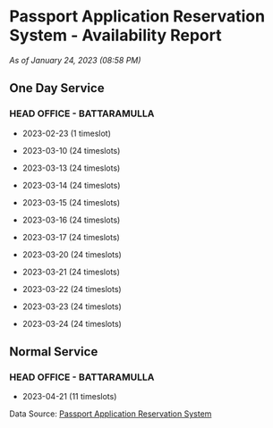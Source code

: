 # Passport Application Reservation System - Availability Report

*As of January 24, 2023 (08:58 PM)*

## One Day Service

### HEAD OFFICE - BATTARAMULLA

* 2023-02-23 (1 timeslot)

* 2023-03-10 (24 timeslots)

* 2023-03-13 (24 timeslots)

* 2023-03-14 (24 timeslots)

* 2023-03-15 (24 timeslots)

* 2023-03-16 (24 timeslots)

* 2023-03-17 (24 timeslots)

* 2023-03-20 (24 timeslots)

* 2023-03-21 (24 timeslots)

* 2023-03-22 (24 timeslots)

* 2023-03-23 (24 timeslots)

* 2023-03-24 (24 timeslots)

## Normal Service

### HEAD OFFICE - BATTARAMULLA

* 2023-04-21 (11 timeslots)

Data Source: [Passport Application Reservation System](https://eservices.immigration.gov.lk:8443/appointment/pages/reservationApplication.xhtml)
